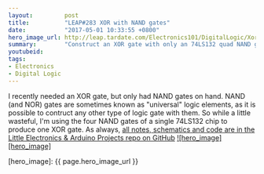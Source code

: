 ```yaml
---
layout:         post
title:          "LEAP#283 XOR with NAND gates"
date:           "2017-05-01 10:33:55 +0800"
hero_image_url: http://leap.tardate.com/Electronics101/DigitalLogic/XorWithNandGates/assets/XorWithNandGates_build.jpg
summary:        "Construct an XOR gate with only an 74LS132 quad NAND gate, and demonstrate it's behaviour with an Arduino and Processing"
youtubeid:
tags:
- Electronics
- Digital Logic
---
```


I recently needed an XOR gate, but only had NAND gates on hand.
NAND (and NOR) gates are sometimes known as "universal" logic elements, as it is possible to contruct any other type of logic gate with them.
So while a little wasteful, I'm using the four NAND gates of a single 74LS132 chip to produce one XOR gate.
As always, [all notes, schematics and code are in the Little Electronics & Arduino Projects repo on GitHub][project]
[![hero_image][hero_image]][project]

[leap]: http://leap.tardate.com
[project]: https://github.com/tardate/LittleArduinoProjects/tree/master/Electronics101/DigitalLogic/XorWithNandGates
[hero_image]: {{ page.hero_image_url }}
